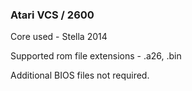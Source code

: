 ### Atari VCS / 2600

Core used - Stella 2014

Supported rom file extensions - .a26, .bin

Additional BIOS files not required.